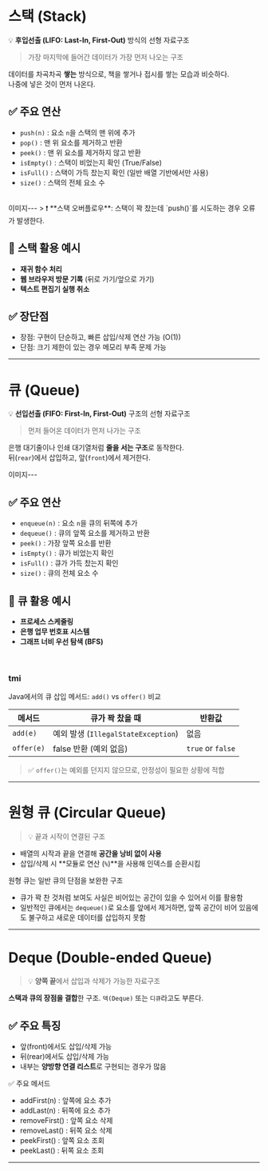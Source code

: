 # 스택 (Stack)

💡 **후입선출 (LIFO: Last-In, First-Out)** 방식의 선형 자료구조  
> 가장 마지막에 들어간 데이터가 가장 먼저 나오는 구조

데이터를 차곡차곡 **쌓는** 방식으로, 책을 쌓거나 접시를 쌓는 모습과 비슷하다.  
나중에 넣은 것이 먼저 나온다.

## ✅ 주요 연산
- `push(n)` : 요소 `n`을 스택의 맨 위에 추가
- `pop()` : 맨 위 요소를 제거하고 반환
- `peek()` : 맨 위 요소를 제거하지 않고 반환
- `isEmpty()` : 스택이 비었는지 확인 (True/False)
- `isFull()` : 스택이 가득 찼는지 확인 (일반 배열 기반에서만 사용)
- `size()` : 스택의 전체 요소 수
<br/>  
  이미지---  
> ❗ **스택 오버플로우**: 스택이 꽉 찼는데 `push()`를 시도하는 경우 오류가 발생한다.
 
## 📌 스택 활용 예시

-  **재귀 함수 처리** 
-  **웹 브라우저 방문 기록** (뒤로 가기/앞으로 가기)
- **텍스트 편집기 실행 취소** 

## ✅ 장단점

- 장점: 구현이 단순하고, 빠른 삽입/삭제 연산 가능 (O(1))
- 단점: 크기 제한이 있는 경우 메모리 부족 문제 가능

---

# 큐 (Queue)

 💡 **선입선출 (FIFO: First-In, First-Out)** 구조의 선형 자료구조  
> 먼저 들어온 데이터가 먼저 나가는 구조

은행 대기줄이나 인쇄 대기열처럼 **줄을 서는 구조**로 동작한다.  
뒤(`rear`)에서 삽입하고, 앞(`front`)에서 제거한다.

  이미지---  

## ✅ 주요 연산  
- `enqueue(n)` : 요소 `n`을 큐의 뒤쪽에 추가
- `dequeue()` : 큐의 앞쪽 요소를 제거하고 반환
- `peek()` : 가장 앞쪽 요소를 반환
- `isEmpty()` : 큐가 비었는지 확인
- `isFull()` : 큐가 가득 찼는지 확인
- `size()` : 큐의 전체 요소 수

## 📌 큐 활용 예시

-  **프로세스 스케줄링**
-  **은행 업무 번호표 시스템**
-  **그래프 너비 우선 탐색 (BFS)**

<br/>  

### tmi  
Java에서의 큐 삽입 메서드: `add()` vs `offer()` 비교

| 메서드 | 큐가 꽉 찼을 때 | 반환값 |
|--------|------------------|--------|
| `add(e)` | 예외 발생 (`IllegalStateException`) | 없음 |
| `offer(e)` | false 반환 (예외 없음) | `true` or `false` |

> ✅ `offer()`는 예외를 던지지 않으므로, 안정성이 필요한 상황에 적합

---

# 원형 큐 (Circular Queue)

> 💡 끝과 시작이 연결된 구조

- 배열의 시작과 끝을 연결해 **공간을 낭비 없이 사용**
- 삽입/삭제 시 **모듈로 연산 (`%`)**을 사용해 인덱스를 순환시킴

 원형 큐는 일반 큐의 단점을 보완한 구조  
 - 큐가 꽉 찬 것처럼 보여도 사실은 비어있는 공간이 있을 수 있어서 이를 활용함  
 - 일반적인 큐에서는 `dequeue()`로 요소를 앞에서 제거하면, 앞쪽 공간이 비어 있음에도 불구하고 새로운 데이터를 삽입하지 못함

---

# Deque (Double-ended Queue)

> 💡 **양쪽 끝**에서 삽입과 삭제가 가능한 자료구조

**스택과 큐의 장점을 결합**한 구조. `덱(Deque)` 또는 `디큐`라고도 부른다.

## ✅ 주요 특징

- 앞(front)에서도 삽입/삭제 가능
- 뒤(rear)에서도 삽입/삭제 가능
- 내부는 **양방향 연결 리스트**로 구현되는 경우가 많음

✅ 주요 메서드
- addFirst(n) : 앞쪽에 요소 추가
- addLast(n) : 뒤쪽에 요소 추가
- removeFirst() : 앞쪽 요소 삭제
- removeLast() : 뒤쪽 요소 삭제
- peekFirst() : 앞쪽 요소 조회
- peekLast() : 뒤쪽 요소 조회
---
